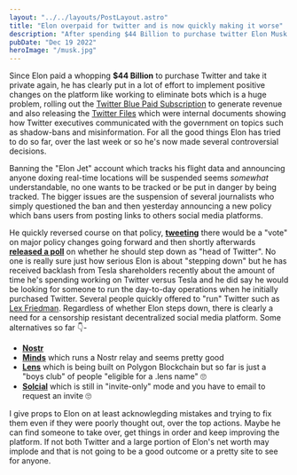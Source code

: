 ```yaml
---
layout: "../../layouts/PostLayout.astro"
title: "Elon overpaid for twitter and is now quickly making it worse"
description: "After spending $44 Billion to purchase twitter Elon Musk is now taking heat for controversial decisions."
pubDate: "Dec 19 2022"
heroImage: "/musk.jpg"
---
```


Since Elon paid a whopping **$44 Billion** to purchase Twitter and take it private again, he has clearly put in a lot of effort to implement positive changes on the platform like working to eliminate bots which is a huge problem, rolling out the [Twitter Blue Paid Subscription](https://help.twitter.com/en/using-twitter/twitter-blue) to generate revenue and also releasing the [Twitter Files](https://twitter.com/mtaibbi/status/1598822959866683394) which were internal documents showing how Twitter executives communicated with the government on topics such as shadow-bans and misinformation. For all the good things Elon has tried to do so far, over the last week or so he's now made several controversial decisions. 

Banning the "Elon Jet" account which tracks his flight data and announcing anyone doxing real-time locations will be suspended seems *somewhat* understandable, no one wants to be tracked or be put in danger by being tracked. The bigger issues are the suspension of several journalists who simply questioned the ban and then yesterday announcing a new policy which bans users from posting links to others social media platforms.

He quickly reversed course on that policy, **[tweeting](https://twitter.com/elonmusk/status/1604616863673208832)** there would be a "vote" on major policy changes going forward and then shortly afterwards **[released a poll](https://twitter.com/elonmusk/status/1604617643973124097)** on whether he should step down as "head of Twitter". No one is really sure just how serious Elon is about "stepping down" but he has received backlash from Tesla shareholders recently about the amount of time he's spending working on Twitter versus Tesla and he did say he would be looking for someone to run the day-to-day operations when he initially purchased Twitter. Several people quickly offered to "run" Twitter such as [Lex Friedman](https://twitter.com/lexfridman/status/1604624131626090497). Regardless of whether Elon steps down, there is clearly a need for a censorship resistant decentralized social media platform. 
Some alternatives so far 👇- 
- **[Nostr](https://nostr.com/)** 
- **[Minds](https://www.minds.com/newsfeed/subscriptions/latest)** which runs a Nostr relay and seems pretty good
- **[Lens](https://www.lens.xyz/)** which is being built on Polygon Blockchain but so far is just a "boys club" of people "eligible for a .lens name" 🙄
- **[Solcial](https://solcial.io/onboarding/log-in)** which is still in "invite-only" mode and you have to email to request an invite 🙄

I give props to Elon on at least acknowlegding mistakes and trying to fix them even if they were poorly thought out, over the top actions. Maybe he can find someone to take over, get things in order and keep improving the platform. If not both Twitter and a large portion of Elon's net worth may implode and that is not going to be a good outcome or a pretty site to see for anyone. 

